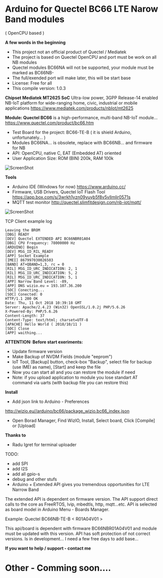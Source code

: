# Arduino for Quectel BC66 LTE Narow Band modules 
( OpenCPU based )

**A few words in the beginning**
* This project not an official product of Quectel / Mediatek
* The project is based on Quectel OpenCPU and port must be work on all NB modules
* Quectel modules BC66NA will not be supported, your module must be marked as BC66NB-
* The full/exended port will make later, this will be start base
* License: Free for all
* This compile version: 1.0.3


**Chipset Mediatek MT2625 SoC**
Ultra-low power, 3GPP Release-14 enabled NB-IoT platform for wide-ranging home, civic, industrial or mobile applications
https://www.mediatek.com/products/nbIot/mt2625


**Module: Quectel BC66**
is a high-performance, multi-band NB-IoT module...
https://www.quectel.com/product/bc66.htm
* Test Board for the project: BC66-TE-B ( it is shield Arduino, unfortunately... )
* Modules BC66NA... is obsolete, replace with BC66NB... and firmware for NB
* API: OpenCPU, native C, EAT (Embedded AT) oriented
* User Application Size: ROM (BIN) 200k, RAM 100k

![ScreenShot](https://raw.githubusercontent.com/Wiz-IO/Arduino_MT2625_BC66/master/board.jpg)

**Tools**
* Arduino IDE (Windows for now)
https://www.arduino.cc/
* Firmware, USB Drivers, Quectel IoT Flash Tool
https://app.box.com/s/3wrkh1yzn09yuyb5f8v5vllmlir0571s
* MQTT test monitor 
http://quectel.slimfitdesign.com/nb-iot/mqtt/

![ScreenShot](https://raw.githubusercontent.com/Wiz-IO/Arduino-Quectel-BC66/master/images/arduino.png)

TCP Client example log
```
Leaving the BROM
[DBG] READY
[DEV] Quectel EXTENDED API BC66NBR01A04
[DBG] CPU Frequency: 78000000 Hz
[ARDUINO] Begin
[DEV] MSG_ID_RIL_READY
[APP] Socket Example
[IMEI] 867997030026503
[BAND] AT+QBAND=1,3, rc = 0
[RIL] MSG_ID_URC_INDICATION: 2, 1
[RIL] MSG_ID_URC_INDICATION: 5, 2
[RIL] MSG_ID_URC_INDICATION: 5, 1
[APP] Narrow Band Level: -89,
[APP] DNS wizio.eu = 193.107.36.200
[SOC] Conecting...
[SOC] Conected: 0
HTTP/1.1 200 OK
Date: Thu, 11 Oct 2018 10:39:18 GMT
Server: Apache/2.4.23 (Win32) OpenSSL/1.0.2j PHP/5.6.26
X-Powered-By: PHP/5.6.26
Content-Length: 37
Content-Type: text/html; charset=UTF-8
[APACHE] Hello World ( 2018/10/11 )
[SOC] Close
[APP] waithing...
```

**ATTENTION: Before start exeriments:**
* Update firmware version
* Make Backup of NVDM Fields (module "eeprom")
* IoT Tool, [Backup] button, check-box "Backup", select file for backup (use IMEI as name), [Start] and keep the file
* Now you can start all and you can restore the module if need
* Note: if you upload application to module you lose standart AT command via uarts (with backup file you can restore this)


**Install**

* Add json link to Arduino - Preferences 

http://wizio.eu//arduino/bc66/package_wizio.bc66_index.json

* Open Borad Manager, Find WizIO, Install, Select board, Click [Compile] or [Upload]


**Thanks to**

* Radu Igret for terminal uploader


TODO:
* add SPI
* add I2S
* add all gpio-s
* debug and other stufs
* Arduino + Extended API gives you tremendous opportunities for LTE Narrow Band

The extended API is dependent on firmware version.
The API support direct calls to the core as FreeRTOS, lvip, mbedtls, http, mqtt...etc.
API is selected as board model in Arduino Menu - Boards Manager.

Example: Quectel BC66NB-TE-B < R01A04V01 >

This api/board is dependent with firmware BC66NBR01A04V01 and module must be updated with this version.
API has soft protection of not correct versions.
Is in development... I need a few free days to add base...



**If you want to help / support - contact me**

# Other - Comming soon....

